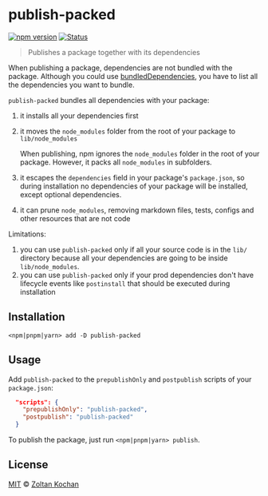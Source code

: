 # publish-packed

[![npm version](https://img.shields.io/npm/v/publish-packed.svg)](https://www.npmjs.com/package/publish-packed)
[![Status](https://travis-ci.org/zkochan/publish-packed.svg?branch=master)](https://travis-ci.org/zkochan/publish-packed "See test builds")

> Publishes a package together with its dependencies

When publishing a package, dependencies are not bundled with the package.
Although you could use [bundledDependencies](https://docs.npmjs.com/files/package.json#bundleddependencies),
you have to list all the dependencies you want to bundle.

`publish-packed` bundles all dependencies with your package:

1. it installs all your dependencies first
1. it moves the `node_modules` folder from the root of your package to `lib/node_modules`

   When publishing, npm ignores the `node_modules` folder in the root of your package. However,
   it packs all `node_modules` in subfolders.
1. it escapes the `dependencies` field in your package's `package.json`, so during installation
no dependencies of your package will be installed, except optional dependencies.
1. it can prune `node_modules`, removing markdown files, tests, configs and other resources that are not code

Limitations:

1. you can use `publish-packed` only if all your source code is in the `lib/` directory
because all your dependencies are going to be inside `lib/node_modules`.
2. you can use `publish-packed` only if your prod dependencies don't have lifecycle events like `postinstall`
that should be executed during installation

## Installation

```
<npm|pnpm|yarn> add -D publish-packed
```

## Usage

Add `publish-packed` to the `prepublishOnly` and `postpublish` scripts of your `package.json`:

```json
  "scripts": {
    "prepublishOnly": "publish-packed",
    "postpublish": "publish-packed"
  }
```

To publish the package, just run `<npm|pnpm|yarn> publish`.

## License

[MIT](LICENSE) © [Zoltan Kochan](https://www.kochan.io)

